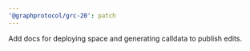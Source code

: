 ```yaml
---
'@graphprotocol/grc-20': patch
---
```


Add docs for deploying space and generating calldata to publish edits.
